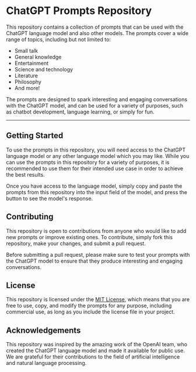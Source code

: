 # ChatGPT Prompts Repository

This repository contains a collection of prompts that can be used with the ChatGPT language model and also other models. The prompts cover a wide range of topics, including but not limited to:

- Small talk
- General knowledge
- Entertainment
- Science and technology
- Literature
- Philosophy
- And more!

The prompts are designed to spark interesting and engaging conversations with the ChatGPT model, and can be used for a variety of purposes, such as chatbot development, language learning, or simply for fun.

***

## Getting Started

To use the prompts in this repository, you will need access to the ChatGPT language model or any other language model which you may like. While you can use the prompts in this repository for a variety of purposes, it is recommended to use them for their intended use case in order to achieve the best results.

Once you have access to the language model, simply copy and paste the prompts from this repository into the input field of the model, and press the button to see the model's response.

## Contributing

This repository is open to contributions from anyone who would like to add new prompts or improve existing ones. To contribute, simply fork this repository, make your changes, and submit a pull request.

Before submitting a pull request, please make sure to test your prompts with the ChatGPT model to ensure that they produce interesting and engaging conversations.

## License

This repository is licensed under the [MIT License](LICENSE), which means that you are free to use, copy, and modify the prompts for any purpose, including commercial use, as long as you include the license file in your project.

## Acknowledgements

This repository was inspired by the amazing work of the OpenAI team, who created the ChatGPT language model and made it available for public use. We are grateful for their contributions to the field of artificial intelligence and natural language processing.
